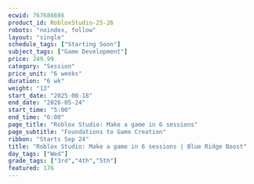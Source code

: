 ```yaml
---
ecwid: 767686686
product_id: RobloxStudio-25-26
robots: "noindex, follow"
layout: "single"
schedule_tags: ["Starting Soon"]
subject_tags: ["Game Development"]
price: 249.99
category: "Session"
price_unit: "6 weeks"
duration: "6 wk"
weight: "13"
start_date: "2025-08-18"
end_date: "2026-05-24"
start_time: "5:00"
end_time: "6:00"
page_title: "Roblox Studio: Make a game in 6 sessions"
page_subtitle: "Foundations to Game Creation"
ribbon: "Starts Sep 24"
title: "Roblox Studio: Make a game in 6 sessions | Blue Ridge Boost"
day_tags: ["Wed"]
grade_tags: ["3rd","4th","5th"]
featured: 176
---
```

